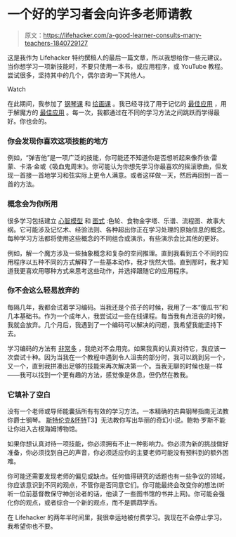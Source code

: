# 一个好的学习者会向许多老师请教

> 原文：<https://lifehacker.com/a-good-learner-consults-many-teachers-1840729127>

这是我作为 Lifehacker 特约撰稿人的最后一篇文章，所以我想给你一些元建议。当你想学习一项新技能时，不要只使用一本书，或应用程序，或 YouTube 教程。尝试很多，坚持其中的几个，偶尔咨询一下其他人。

Watch

在此期间，我参加了 [钢琴课](https://lifehacker.com/how-to-fake-playing-piano-lesson-1-1819456727) 和 [绘画课](https://lifehacker.com/how-to-draw-like-a-new-yorker-cartoonist-1826078109) 。我已经寻找了用于记忆的 [最佳应用](https://lifehacker.com/learn-how-to-memorize-anything-1836195510) ，用于解魔方的 [最佳应用](https://lifehacker.com/the-best-apps-for-solving-a-rubiks-cube-1840509349) 。每一次，我都通过在不同的学习方法之间跳跃而学得最好。你也会的。

### 你会发现你喜欢这项技能的地方

例如，“弹吉他”是一项广泛的技能，你可能还不知道你是否想听起来像乔依·雷蒙、卡洛·金或《吸血鬼周末》。你可能认为你想先学习你最喜欢的摇滚歌曲，但发现一首接一首地学习和弦实际上更令人满意。或者这样做一天，然后再回到一首一首的方法。

### 概念会为你所用

很多学习包括建立 [心智模型](https://en.wikipedia.org/wiki/Mental_model) 和 [图式](https://en.wikipedia.org/wiki/Schema_(psychology)) :色轮、食物金字塔、乐谱、流程图、故事大纲。它可能涉及记忆术、经验法则、各种超出你正在学习处理的原始信息的概念。每种学习方法都将使用这些概念的不同组合或演示，有些演示会比其他的更好。

例如，解一个魔方涉及一些抽象概念和复杂的空间推理。直到我看到五个不同的应用程序以五种不同的方式解释了一些基本动作，我才恍然大悟。直到那时，我才知道我更喜欢用哪种方式来思考这些动作，并选择跟随它的应用程序。

### 你不会这么轻易放弃的

每隔几年，我都会试着学习编码。当我还是个孩子的时候，我用了一本“傻瓜书”和几本基础书。作为一个成年人，我尝试过一些在线课程。每当我有点沮丧的时候，我就会放弃。几个月后，我遇到了一个编码可以解决的问题，我希望我能坚持下去。

学习编码的方法有 [非常多](https://lifehacker.com/top-10-ways-to-teach-yourself-to-code-1684250889) ，我绝对不会用完。如果我真的认真对待它，我应该一次尝试十种。因为当我在一个教程中遇到令人沮丧的部分时，我可以跳到另一个，又一个，直到我拼凑出足够的技能来再次解决第一个。当我无聊的时候也是一样——我可以找到一个更有趣的方法，感觉像是休息，但仍然在教我。

### 它填补了空白

没有一个老师或导师能囊括所有有效的学习方法。一本精确的古典钢琴指南无法教你爵士钢琴。 [斯特伦克&怀特](https://www.amazon.com/dp/B005IT0V8O/ref=dp-kindle-redirect?_encoding=UTF8&asc_campaign=InlineText&asc_refurl=https://lifehacker.com/a-good-learner-consults-many-teachers-1840729127&asc_source=&btkr=1&tag=kinjalifehackerlink-20)T3】无法教你写出华丽的奇幻小说。鲍勃·罗斯不能让你进入古根海姆博物馆。

如果你想认真对待一项技能，你必须拥有不止一种影响力。你必须为新的挑战做好准备，你必须找到自己的声音，你必须适应你的主要老师可能没有预料到的额外困难。

你可能还需要发现老师的偏见或缺点。任何值得研究的话题也有一些争议的领域，你应该意识到不同的观点，不管你是否同意它们。你可能最终会改变你的想法(听听一位前基督教保守神创论者的话，他读了一些图书馆的书并上网)。你可能会强化你的观点，或者综合一个新的观点，而不是鹦鹉学舌。

在 Lifehacker 的两年半时间里，我很幸运地被付费学习。我现在不会停止学习。我希望你也不要。